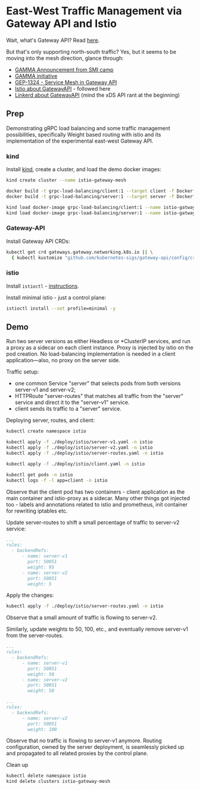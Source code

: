 # East-West Traffic Management via Gateway API and Istio

Wait, what's Gateway API? Read [here](https://gateway-api.sigs.k8s.io/).

But that's only supporting north-south traffic? Yes, but it seems to be moving into the mesh direction, glance through:

* [GAMMA Announcement from SMI camp](https://smi-spec.io/blog/announcing-smi-gateway-api-gamma/)
* [GAMMA initiative](https://gateway-api.sigs.k8s.io/contributing/gamma/)
* [GEP-1324 - Service Mesh in Gateway API](https://gateway-api.sigs.k8s.io/geps/gep-1324/)
* [Istio about GatewayAPI](https://istio.io/latest/docs/tasks/traffic-management/ingress/gateway-api/) - followed here
* [Linkerd about GatewayAPI](https://buoyant.io/blog/linkerd-and-the-gateway-api) (mind the xDS API rant at the
  beginning)

## Prep

Demonstrating gRPC load balancing and some traffic management possibilities, specifically Weight based routing with
istio and its implementation of the experimental east-west Gateway API.

### kind

Install [kind](https://kind.sigs.k8s.io/docs/user/quick-start/#installation), create a cluster, and load the demo docker
images:

```sh
kind create cluster --name istio-gateway-mesh

docker build -t grpc-load-balancing/client:1 --target client -f Dockerfile .
docker build -t grpc-load-balancing/server:1 --target server -f Dockerfile .

kind load docker-image grpc-load-balancing/client:1 --name istio-gatway-mesh
kind load docker-image grpc-load-balancing/server:1 --name istio-gatway-mesh
```

### Gateway-API

Install Gateway API CRDs:

```sh
kubectl get crd gateways.gateway.networking.k8s.io || \
  { kubectl kustomize "github.com/kubernetes-sigs/gateway-api/config/crd?ref=v0.5.1" | kubectl apply -f -; }
```

### istio

Install `istioctl` - [instructions](https://istio.io/latest/docs/setup/getting-started/#download).

Install minimal istio - just a control plane:

```sh
istioctl install --set profile=minimal -y
```

## Demo

Run two server versions as either Headless or *ClusterIP services, and run a proxy as a sidecar on each client instance.
Proxy is injected by istio on the pod creation. No load-balancing implementation is needed in a client application—also,
no proxy on the server side.

Traffic setup:

* one common Service "server" that selects pods from both versions server-v1 and server-v2;
* HTTPRoute "server-routes" that matches all traffic from the "server" service and direct it to the "server-v1" service.
* client sends its traffic to a "server" service.

Deploying server, routes, and client:

```sh
kubectl create namespace istio

kubectl apply -f ./deploy/istio/server-v1.yaml -n istio
kubectl apply -f ./deploy/istio/server-v2.yaml -n istio
kubectl apply -f ./deploy/istio/server-routes.yaml -n istio

kubectl apply -f ./deploy/istio/client.yaml -n istio

kubectl get pods -n istio
kubectl logs -f -l app=client -n istio
```

Observe that the client pod has two containers - client application as the main container and istio-proxy as a sidecar.
Many other things got injected too - labels and annotations related to istio and prometheus, init container for
rewriting iptables etc.

Update server-routes to shift a small percentage of traffic to server-v2 service:

```yaml
...
rules:
  - backendRefs:
      - name: server-v1
        port: 50051
        weight: 95
      - name: server-v2
        port: 50051
        weight: 5
```

Apply the changes:

```sh
kubectl apply -f ./deploy/istio/server-routes.yaml -n istio
```

Observe that a small amount of traffic is flowing to server-v2.

Similarly, update weights to 50, 100, etc., and eventually remove server-v1 from the server-routes.

```yaml
...
rules:
  - backendRefs:
      - name: server-v1
        port: 50051
        weight: 50
      - name: server-v2
        port: 50051
        weight: 50
```

```yaml
...
rules:
  - backendRefs:
      - name: server-v2
        port: 50051
        weight: 100
```

Observe that no traffic is flowing to server-v1 anymore.
Routing configuration, owned by the server deployment, is seamlessly picked up and propagated to all related proxies by
the control plane.

Clean up

```sh
kubectl delete namespace istio
kind delete clusters istio-gateway-mesh
```
